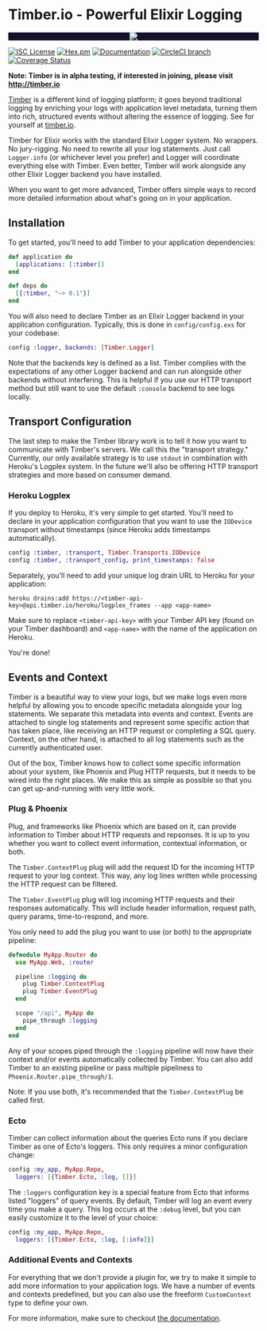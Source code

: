 # Timber.io - Powerful Elixir Logging

<p align="center" style="background: #140f2a;">
<a href="http://github.com/timberio/timber-ruby"><img src="http://res.cloudinary.com/timber/image/upload/c_scale,w_537/v1464797600/how-it-works_sfgfjp.gif" /></a>
</p>

[![ISC License](https://img.shields.io/badge/license-ISC-ff69b4.svg)](LICENSE) [![Hex.pm](https://img.shields.io/hexpm/v/timber.svg?maxAge=18000=plastic)](https://hex.pm/packages/timber) [![Documentation](https://img.shields.io/badge/hexdocs-latest-blue.svg)](https://hexdocs.pm/timber/index.html) [![CircleCI branch](https://img.shields.io/circleci/project/timberio/timber-elixir/master.svg?maxAge=18000=plastic)](https://circleci.com/gh/timberio/timber-elixir/tree/master) [![Coverage Status](https://coveralls.io/repos/github/timberio/timber-elixir/badge.svg?branch=master)](https://coveralls.io/github/timberio/timber-elixir=master)

**Note: Timber is in alpha testing, if interested in joining, please visit http://timber.io**

[Timber](http://timber.io) is a different kind of logging platform; it goes beyond traditional
logging by enriching your logs with application level metadata, turning them into rich, structured
events without altering the essence of logging. See for yourself at [timber.io](http://timber.io).

Timber for Elixir works with the standard Elixir Logger system. No wrappers. No jury-rigging.
No need to rewrite all your log statements. Just call `Logger.info` (or whichever level you
prefer) and Logger will coordinate everything else with Timber. Even better, Timber will
work alongside any other Elixir Logger backend you have installed.

When you want to get more advanced, Timber offers simple ways to record more
detailed information about what's going on in your application.

## Installation

To get started, you'll need to add Timber to your application dependencies:

```elixir
def application do
  [applications: [:timber]]
end

def deps do
  [{:timber, "~> 0.1"}]
end
```

You will also need to declare Timber as an Elixir Logger backend in your application
configuration. Typically, this is done in `config/config.exs` for your codebase:

```elixir
config :logger, backends: [Timber.Logger]
```

Note that the backends key is defined as a list. Timber complies with the expectations
of any other Logger backend and can run alongside other backends without interfering.
This is helpful if you use our HTTP transport method but still want to use the default
`:console` backend to see logs locally.

## Transport Configuration

The last step to make the Timber library work is to tell it how you want to communicate with Timber's servers.
We call this the "transport strategy." Currently, our only available strategy is to use `stdout` in combination
with Heroku's Logplex system. In the future we'll also be offering HTTP transport strategies and more based
on consumer demand.

### Heroku Logplex

If you deploy to Heroku, it's very simple to get started. You'll need to declare in your application configuration
that you want to use the `IODevice` transport without timestamps (since Heroku adds timestamps automatically).

```elixir
config :timber, :transport, Timber.Transports.IODevice
config :timber, :transport_config, print_timestamps: false
```

Separately, you'll need to add your unique log drain URL to Heroku for your application:

```shell
heroku drains:add https://<timber-api-key>@api.timber.io/heroku/logplex_frames --app <app-name>
```

Make sure to replace `<timber-api-key>` with your Timber API key (found on your Timber dashboard)
and `<app-name>` with the name of the application on Heroku.

You're done!

## Events and Context

Timber is a beautiful way to view your logs, but we make logs even more helpful
by allowing you to encode specific metadata alongside your log statements. We
separate this metadata into events and context. Events are attached to single
log statements and represent some specific action that has taken place, like
receiving an HTTP request or completing a SQL query. Context, on the other hand,
is attached to all log statements such as the currently authenticated user.

Out of the box, Timber knows how to collect some specific information about your system, like
Phoenix and Plug HTTP requests, but it needs to be wired into the right places. We make this
as simple as possible so that you can get up-and-running with very little work.

### Plug & Phoenix

Plug, and frameworks like Phoenix which are based on it, can provide information to Timber about
HTTP requests and repsonses. It is up to you whether you want to collect event
information, contextual information, or both.

The `Timber.ContextPlug` plug will add the request ID for the incoming HTTP
request to your log context. This way, any log lines written while processing
the HTTP request can be filtered.

The `Timber.EventPlug` plug will log incoming HTTP requests and their responses
automatically. This will include header information, request path, query params,
time-to-respond, and more.

You only need to add the plug you want to use (or both) to the appropriate pipeline:

```elixir
defmodule MyApp.Router do
  use MyApp.Web, :router

  pipeline :logging do
    plug Timber.ContextPlug
    plug Timber.EventPlug
  end

  scope "/api", MyApp do
    pipe_through :logging
  end
end
```

Any of your scopes piped through the `:logging` pipeline will now have their
context and/or events automatically collected by Timber. You can also add Timber to an
existing pipeline or pass multiple pipeliness to `Phoenix.Router.pipe_through/1`.

Note: If you use both, it's recommended that the `Timber.ContextPlug` be called
first.

### Ecto

Timber can collect information about the queries Ecto runs if you declare
Timber as one of Ecto's loggers. This only requires a minor configuration
change:

```elixir
config :my_app, MyApp.Repo,
  loggers: [{Timber.Ecto, :log, []}]
```

The `:loggers` configuration key is a special feature from Ecto that
informs listed "loggers" of query events. By default, Timber will log an event every
time you make a query. This log occurs at the `:debug` level, but you can easily
customize it to the level of your choice:

```elixir
config :my_app, MyApp.Repo,
  loggers: [{Timber.Ecto, :log, [:info]}]
```

### Additional Events and Contexts

For everything that we don't provide a plugin for, we try to make it simple to add
more information to your application logs. We have a number of events and
contexts predefined, but you can also use the freeform `CustomContext` type to
define your own.

For more information, make sure to checkout [the documentation](https://hexdocs.pm/timber/).

